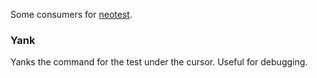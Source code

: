 Some consumers for [neotest](https://github.com/nvim-neotest/neotest).

### Yank

Yanks the command for the test under the cursor. Useful for debugging.

